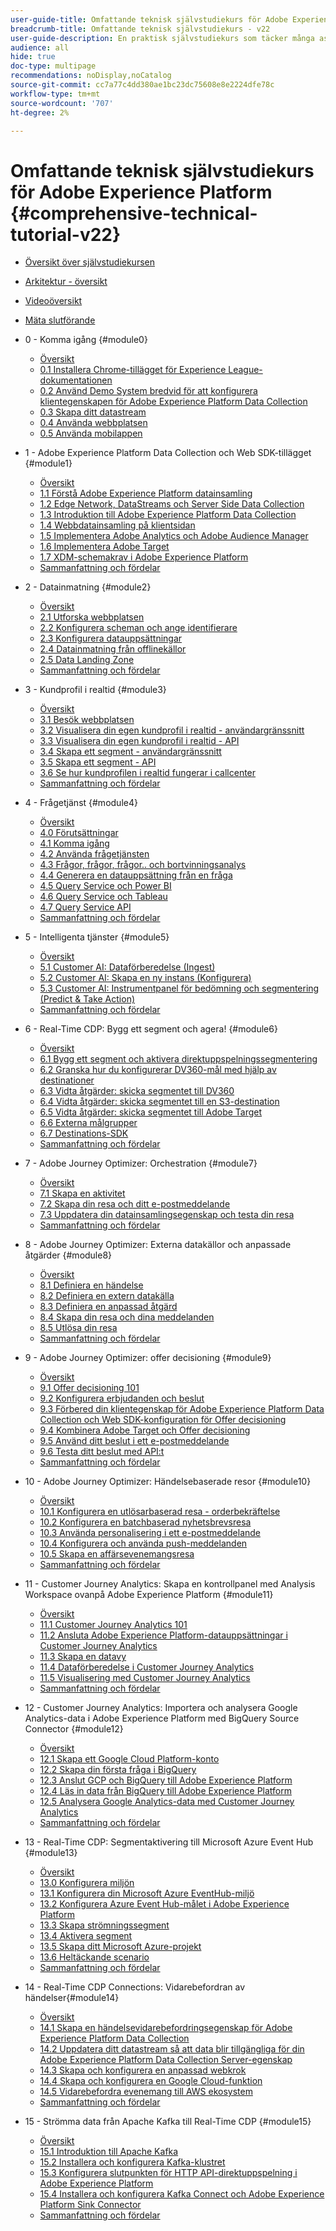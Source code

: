 ```yaml
---
user-guide-title: Omfattande teknisk självstudiekurs för Adobe Experience Platform - v22
breadcrumb-title: Omfattande teknisk självstudiekurs - v22
user-guide-description: En praktisk självstudiekurs som täcker många aspekter av plattformen, inklusive anslutningar till tredjepartssystem.
audience: all
hide: true
doc-type: multipage
recommendations: noDisplay,noCatalog
source-git-commit: cc7a77c4dd380ae1bc23dc75608e8e2224dfe78c
workflow-type: tm+mt
source-wordcount: '707'
ht-degree: 2%

---
```



# Omfattande teknisk självstudiekurs för Adobe Experience Platform {#comprehensive-technical-tutorial-v22}

+ [Översikt över självstudiekursen](/help/tutorial-comprehensive-technical-v22/overview.md)
+ [Arkitektur - översikt](/help/tutorial-comprehensive-technical-v22/architecture.md)
+ [Videoöversikt](/help/tutorial-comprehensive-technical-v22/videos.md)
+ [Mäta slutförande](/help/tutorial-comprehensive-technical-v22/completion.md)
+ 0 - Komma igång {#module0}
   + [Översikt](/help/tutorial-comprehensive-technical-v22/modules/module0/getting-started.md)
   + [0.1 Installera Chrome-tillägget för Experience League-dokumentationen](/help/tutorial-comprehensive-technical-v22/modules/module0/ex1.md)
   + [0.2 Använd Demo System bredvid för att konfigurera klientegenskapen för Adobe Experience Platform Data Collection](/help/tutorial-comprehensive-technical-v22/modules/module0/ex2.md)
   + [0.3 Skapa ditt datastream](/help/tutorial-comprehensive-technical-v22/modules/module0/ex3.md)
   + [0.4 Använda webbplatsen](/help/tutorial-comprehensive-technical-v22/modules/module0/ex4.md)
   + [0.5 Använda mobilappen](/help/tutorial-comprehensive-technical-v22/modules/module0/ex5.md)

+ 1 - Adobe Experience Platform Data Collection och Web SDK-tillägget {#module1}
   + [Översikt](/help/tutorial-comprehensive-technical-v22/modules/module1/data-ingestion-launch-web-sdk.md)
   + [1.1 Förstå Adobe Experience Platform datainsamling](/help/tutorial-comprehensive-technical-v22/modules/module1/ex1.md)
   + [1.2 Edge Network, DataStreams och Server Side Data Collection](/help/tutorial-comprehensive-technical-v22/modules/module1/ex2.md)
   + [1.3 Introduktion till Adobe Experience Platform Data Collection](/help/tutorial-comprehensive-technical-v22/modules/module1/ex3.md)
   + [1.4 Webbdatainsamling på klientsidan](/help/tutorial-comprehensive-technical-v22/modules/module1/ex4.md)
   + [1.5 Implementera Adobe Analytics och Adobe Audience Manager](/help/tutorial-comprehensive-technical-v22/modules/module1/ex5.md)
   + [1.6 Implementera Adobe Target](/help/tutorial-comprehensive-technical-v22/modules/module1/ex6.md)
   + [1.7 XDM-schemakrav i Adobe Experience Platform](/help/tutorial-comprehensive-technical-v22/modules/module1/ex7.md)
   + [Sammanfattning och fördelar](/help/tutorial-comprehensive-technical-v22/modules/module1/summary.md)
+ 2 - Datainmatning {#module2}
   + [Översikt](/help/tutorial-comprehensive-technical-v22/modules/module2/data-ingestion.md)
   + [2.1 Utforska webbplatsen](/help/tutorial-comprehensive-technical-v22/modules/module2/ex1.md)
   + [2.2 Konfigurera scheman och ange identifierare](/help/tutorial-comprehensive-technical-v22/modules/module2/ex2.md)
   + [2.3 Konfigurera datauppsättningar](/help/tutorial-comprehensive-technical-v22/modules/module2/ex3.md)
   + [2.4 Datainmatning från offlinekällor](/help/tutorial-comprehensive-technical-v22/modules/module2/ex4.md)
   + [2.5 Data Landing Zone](/help/tutorial-comprehensive-technical-v22/modules/module2/ex5.md)
   + [Sammanfattning och fördelar](/help/tutorial-comprehensive-technical-v22/modules/module2/summary.md)
+ 3 - Kundprofil i realtid {#module3}
   + [Översikt](/help/tutorial-comprehensive-technical-v22/modules/module3/real-time-customer-profile.md)
   + [3.1 Besök webbplatsen](/help/tutorial-comprehensive-technical-v22/modules/module3/ex1.md)
   + [3.2 Visualisera din egen kundprofil i realtid - användargränssnitt](/help/tutorial-comprehensive-technical-v22/modules/module3/ex2.md)
   + [3.3 Visualisera din egen kundprofil i realtid - API](/help/tutorial-comprehensive-technical-v22/modules/module3/ex3.md)
   + [3.4 Skapa ett segment - användargränssnitt](/help/tutorial-comprehensive-technical-v22/modules/module3/ex4.md)
   + [3.5 Skapa ett segment - API](/help/tutorial-comprehensive-technical-v22/modules/module3/ex5.md)
   + [3.6 Se hur kundprofilen i realtid fungerar i callcenter](/help/tutorial-comprehensive-technical-v22/modules/module3/ex6.md)
   + [Sammanfattning och fördelar](/help/tutorial-comprehensive-technical-v22/modules/module3/summary.md)
+ 4 - Frågetjänst {#module4}
   + [Översikt](/help/tutorial-comprehensive-technical-v22/modules/module4/query-service.md)
   + [4.0 Förutsättningar](/help/tutorial-comprehensive-technical-v22/modules/module4/ex0.md)
   + [4.1 Komma igång](/help/tutorial-comprehensive-technical-v22/modules/module4/ex1.md)
   + [4.2 Använda frågetjänsten](/help/tutorial-comprehensive-technical-v22/modules/module4/ex2.md)
   + [4.3 Frågor, frågor, frågor.. och bortvinningsanalys](/help/tutorial-comprehensive-technical-v22/modules/module4/ex3.md)
   + [4.4 Generera en datauppsättning från en fråga](/help/tutorial-comprehensive-technical-v22/modules/module4/ex4.md)
   + [4.5 Query Service och Power BI](/help/tutorial-comprehensive-technical-v22/modules/module4/ex5.md)
   + [4.6 Query Service och Tableau](/help/tutorial-comprehensive-technical-v22/modules/module4/ex6.md)
   + [4.7 Query Service API](/help/tutorial-comprehensive-technical-v22/modules/module4/ex7.md)
   + [Sammanfattning och fördelar](/help/tutorial-comprehensive-technical-v22/modules/module4/summary.md)
+ 5 - Intelligenta tjänster {#module5}
   + [Översikt](/help/tutorial-comprehensive-technical-v22/modules/module5/intelligent-services.md)
   + [5.1 Customer AI: Dataförberedelse (Ingest)](/help/tutorial-comprehensive-technical-v22/modules/module5/ex1.md)
   + [5.2 Customer AI: Skapa en ny instans (Konfigurera)](/help/tutorial-comprehensive-technical-v22/modules/module5/ex2.md)
   + [5.3 Customer AI: Instrumentpanel för bedömning och segmentering (Predict &amp; Take Action)](/help/tutorial-comprehensive-technical-v22/modules/module5/ex3.md)
   + [Sammanfattning och fördelar](/help/tutorial-comprehensive-technical-v22/modules/module5/summary.md)
+ 6 - Real-Time CDP: Bygg ett segment och agera! {#module6}
   + [Översikt](/help/tutorial-comprehensive-technical-v22/modules/module6/real-time-cdp-build-a-segment-take-action.md)
   + [6.1 Bygg ett segment och aktivera direktuppspelningssegmentering](/help/tutorial-comprehensive-technical-v22/modules/module6/ex1.md)
   + [6.2 Granska hur du konfigurerar DV360-mål med hjälp av destinationer](/help/tutorial-comprehensive-technical-v22/modules/module6/ex2.md)
   + [6.3 Vidta åtgärder: skicka segmentet till DV360](/help/tutorial-comprehensive-technical-v22/modules/module6/ex3.md)
   + [6.4 Vidta åtgärder: skicka segmentet till en S3-destination](/help/tutorial-comprehensive-technical-v22/modules/module6/ex4.md)
   + [6.5 Vidta åtgärder: skicka segmentet till Adobe Target](/help/tutorial-comprehensive-technical-v22/modules/module6/ex5.md)
   + [6.6 Externa målgrupper](/help/tutorial-comprehensive-technical-v22/modules/module6/ex6.md)
   + [6.7 Destinations-SDK](/help/tutorial-comprehensive-technical-v22/modules/module6/ex7.md)
   + [Sammanfattning och fördelar](/help/tutorial-comprehensive-technical-v22/modules/module6/summary.md)
+ 7 - Adobe Journey Optimizer: Orchestration {#module7}
   + [Översikt](/help/tutorial-comprehensive-technical-v22/modules/module7/journey-orchestration-create-account.md)
   + [7.1 Skapa en aktivitet](/help/tutorial-comprehensive-technical-v22/modules/module7/ex1.md)
   + [7.2 Skapa din resa och ditt e-postmeddelande](/help/tutorial-comprehensive-technical-v22/modules/module7/ex2.md)
   + [7.3 Uppdatera din datainsamlingsegenskap och testa din resa](/help/tutorial-comprehensive-technical-v22/modules/module7/ex3.md)
   + [Sammanfattning och fördelar](/help/tutorial-comprehensive-technical-v22/modules/module7/summary.md)
+ 8 - Adobe Journey Optimizer: Externa datakällor och anpassade åtgärder {#module8}
   + [Översikt](/help/tutorial-comprehensive-technical-v22/modules/module8/journey-orchestration-external-weather-api-sms.md)
   + [8.1 Definiera en händelse](/help/tutorial-comprehensive-technical-v22/modules/module8/ex1.md)
   + [8.2 Definiera en extern datakälla](/help/tutorial-comprehensive-technical-v22/modules/module8/ex2.md)
   + [8.3 Definiera en anpassad åtgärd](/help/tutorial-comprehensive-technical-v22/modules/module8/ex3.md)
   + [8.4 Skapa din resa och dina meddelanden](/help/tutorial-comprehensive-technical-v22/modules/module8/ex4.md)
   + [8.5 Utlösa din resa](/help/tutorial-comprehensive-technical-v22/modules/module8/ex5.md)
   + [Sammanfattning och fördelar](/help/tutorial-comprehensive-technical-v22/modules/module8/summary.md)
+ 9 - Adobe Journey Optimizer: offer decisioning {#module9}
   + [Översikt](/help/tutorial-comprehensive-technical-v22/modules/module9/offer-decisioning.md)
   + [9.1 Offer decisioning 101](/help/tutorial-comprehensive-technical-v22/modules/module9/ex1.md)
   + [9.2 Konfigurera erbjudanden och beslut](/help/tutorial-comprehensive-technical-v22/modules/module9/ex2.md)
   + [9.3 Förbered din klientegenskap för Adobe Experience Platform Data Collection och Web SDK-konfiguration för Offer decisioning](/help/tutorial-comprehensive-technical-v22/modules/module9/ex3.md)
   + [9.4 Kombinera Adobe Target och Offer decisioning](/help/tutorial-comprehensive-technical-v22/modules/module9/ex4.md)
   + [9.5 Använd ditt beslut i ett e-postmeddelande](/help/tutorial-comprehensive-technical-v22/modules/module9/ex5.md)
   + [9.6 Testa ditt beslut med API:t](/help/tutorial-comprehensive-technical-v22/modules/module9/ex6.md)
   + [Sammanfattning och fördelar](/help/tutorial-comprehensive-technical-v22/modules/module9/summary.md)
+ 10 - Adobe Journey Optimizer: Händelsebaserade resor {#module10}
   + [Översikt](/help/tutorial-comprehensive-technical-v22/modules/module10/journeyoptimizer.md)
   + [10.1 Konfigurera en utlösarbaserad resa - orderbekräftelse](/help/tutorial-comprehensive-technical-v22/modules/module10/ex1.md)
   + [10.2 Konfigurera en batchbaserad nyhetsbrevsresa](/help/tutorial-comprehensive-technical-v22/modules/module10/ex2.md)
   + [10.3 Använda personalisering i ett e-postmeddelande](/help/tutorial-comprehensive-technical-v22/modules/module10/ex3.md)
   + [10.4 Konfigurera och använda push-meddelanden](/help/tutorial-comprehensive-technical-v22/modules/module10/ex4.md)
   + [10.5 Skapa en affärsevenemangsresa](/help/tutorial-comprehensive-technical-v22/modules/module10/ex5.md)
   + [Sammanfattning och fördelar](/help/tutorial-comprehensive-technical-v22/modules/module10/summary.md)
+ 11 - Customer Journey Analytics: Skapa en kontrollpanel med Analysis Workspace ovanpå Adobe Experience Platform {#module11}
   + [Översikt](/help/tutorial-comprehensive-technical-v22/modules/module11/customer-journey-analytics-build-a-dashboard.md)
   + [11.1 Customer Journey Analytics 101](/help/tutorial-comprehensive-technical-v22/modules/module11/ex1.md)
   + [11.2 Ansluta Adobe Experience Platform-datauppsättningar i Customer Journey Analytics](/help/tutorial-comprehensive-technical-v22/modules/module11/ex2.md)
   + [11.3 Skapa en datavy](/help/tutorial-comprehensive-technical-v22/modules/module11/ex3.md)
   + [11.4 Dataförberedelse i Customer Journey Analytics](/help/tutorial-comprehensive-technical-v22/modules/module11/ex4.md)
   + [11.5 Visualisering med Customer Journey Analytics](/help/tutorial-comprehensive-technical-v22/modules/module11/ex5.md)
   + [Sammanfattning och fördelar](/help/tutorial-comprehensive-technical-v22/modules/module11/summary.md)
+ 12 - Customer Journey Analytics: Importera och analysera Google Analytics-data i Adobe Experience Platform med BigQuery Source Connector {#module12}
   + [Översikt](/help/tutorial-comprehensive-technical-v22/modules/module12/customer-journey-analytics-bigquery-gcp.md)
   + [12.1 Skapa ett Google Cloud Platform-konto](/help/tutorial-comprehensive-technical-v22/modules/module12/ex1.md)
   + [12.2 Skapa din första fråga i BigQuery](/help/tutorial-comprehensive-technical-v22/modules/module12/ex2.md)
   + [12.3 Anslut GCP och BigQuery till Adobe Experience Platform](/help/tutorial-comprehensive-technical-v22/modules/module12/ex3.md)
   + [12.4 Läs in data från BigQuery till Adobe Experience Platform](/help/tutorial-comprehensive-technical-v22/modules/module12/ex4.md)
   + [12.5 Analysera Google Analytics-data med Customer Journey Analytics](/help/tutorial-comprehensive-technical-v22/modules/module12/ex5.md)
   + [Sammanfattning och fördelar](/help/tutorial-comprehensive-technical-v22/modules/module12/summary.md)
+ 13 - Real-Time CDP: Segmentaktivering till Microsoft Azure Event Hub {#module13}
   + [Översikt](/help/tutorial-comprehensive-technical-v22/modules/module13/segment-activation-microsoft-azure-eventhub.md)
   + [13.0 Konfigurera miljön](/help/tutorial-comprehensive-technical-v22/modules/module13/ex0.md)
   + [13.1 Konfigurera din Microsoft Azure EventHub-miljö](/help/tutorial-comprehensive-technical-v22/modules/module13/ex1.md)
   + [13.2 Konfigurera Azure Event Hub-målet i Adobe Experience Platform](/help/tutorial-comprehensive-technical-v22/modules/module13/ex2.md)
   + [13.3 Skapa strömningssegment](/help/tutorial-comprehensive-technical-v22/modules/module13/ex3.md)
   + [13.4 Aktivera segment](/help/tutorial-comprehensive-technical-v22/modules/module13/ex4.md)
   + [13.5 Skapa ditt Microsoft Azure-projekt](/help/tutorial-comprehensive-technical-v22/modules/module13/ex5.md)
   + [13.6 Heltäckande scenario](/help/tutorial-comprehensive-technical-v22/modules/module13/ex6.md)
   + [Sammanfattning och fördelar](/help/tutorial-comprehensive-technical-v22/modules/module13/summary.md)
+ 14 - Real-Time CDP Connections: Vidarebefordran av händelser{#module14}
   + [Översikt](/help/tutorial-comprehensive-technical-v22/modules/module14/aep-data-collection-ssf.md)
   + [14.1 Skapa en händelsevidarebefordringsegenskap för Adobe Experience Platform Data Collection](/help/tutorial-comprehensive-technical-v22/modules/module14/ex1.md)
   + [14.2 Uppdatera ditt datastream så att data blir tillgängliga för din Adobe Experience Platform Data Collection Server-egenskap](/help/tutorial-comprehensive-technical-v22/modules/module14/ex2.md)
   + [14.3 Skapa och konfigurera en anpassad webkrok](/help/tutorial-comprehensive-technical-v22/modules/module14/ex3.md)
   + [14.4 Skapa och konfigurera en Google Cloud-funktion](/help/tutorial-comprehensive-technical-v22/modules/module14/ex4.md)
   + [14.5 Vidarebefordra evenemang till AWS ekosystem](/help/tutorial-comprehensive-technical-v22/modules/module14/ex5.md)
   + [Sammanfattning och fördelar](/help/tutorial-comprehensive-technical-v22/modules/module14/summary.md)
+ 15 - Strömma data från Apache Kafka till Real-Time CDP {#module15}
   + [Översikt](/help/tutorial-comprehensive-technical-v22/modules/module15/aep-apache-kafka.md)
   + [15.1 Introduktion till Apache Kafka](/help/tutorial-comprehensive-technical-v22/modules/module15/ex1.md)
   + [15.2 Installera och konfigurera Kafka-klustret](/help/tutorial-comprehensive-technical-v22/modules/module15/ex2.md)
   + [15.3 Konfigurera slutpunkten för HTTP API-direktuppspelning i Adobe Experience Platform](/help/tutorial-comprehensive-technical-v22/modules/module15/ex3.md)
   + [15.4 Installera och konfigurera Kafka Connect och Adobe Experience Platform Sink Connector](/help/tutorial-comprehensive-technical-v22/modules/module15/ex4.md)
   + [Sammanfattning och fördelar](/help/tutorial-comprehensive-technical-v22/modules/module15/summary.md)
